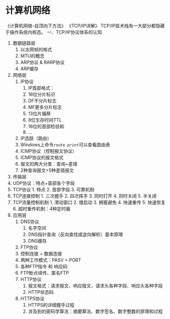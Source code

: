 # 计算机网络
《计算机网络-自顶向下方法》
《TCP/IP详解》
TCP/IP技术栈有一大部分都隐藏于操作系统内核态。
一、TCP/IP协议体系的认知
1. 数据链路层
   1. 以太网帧的格式
   2. MTU的概念
   3. ARP协议 & RARP协议
   4. ARP缓存
2. 网络层
   1. IP协议
      1. IP首部格式：
        1. 16位分片标识
        2. DF不分片标志
        3. MF更多分片标志
        4. 13位片偏移
        5. 8位生存时间TTL
        6. 16位的首部检验和
        7. ...
   2. IP选路（路由）
     1. Windows上命令`route print`可以查看路由表
   3. ICMP协议（控制报文协议）
     1. ICMP协议的报文格式
     2. 报文的两大分类：查询+差错
     3. 2种查询报文+5种差错报文
3. 传输层
  1. UDP协议：特点+首部各个字段
  2. TCP协议
    1. 特点
    2. 首部字段
    3. 可靠机制
   3. TCP连接控制
     1. 三次握手
      2. 四次挥手
      3. 同时打开
      4. 同时关闭
      5. 半关闭
   4. TCP流量控制机制
     1. 滑动窗口
      2. 慢启动
      3. 拥塞避免
      4. 快速重传
      5. 快速恢复
      6. 超时重传机制：4种定时器
3. 应用层
   1. DNS协议
      1. 名字空间
      2. DNS指针查询（反向查找或逆向解析）基本原理
      3. DNS缓存
   2. FTP协议
     1. 控制连接 + 数据连接
     2. 两种工作模式：PASV + PORT
     3. 各种FTP指令 和 响应码
     4. FTP断点续传、匿名FTP
   3. HTTP协议
      1. 报文格式：请求报文、响应报文、请求头各种字段、响应头各种字段
      2. HTTP状态码
   4. HTTPS协议
      1. HTTPS的详细握手过程
      2. 涉及到的密码学算法：摘要算法、数字签名、数字整数的原理和过程
